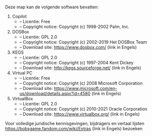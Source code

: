﻿Deze map kan de volgende software bevatten:

1. Copilot
   - – Licentie: Free
   - – Copyright notice: Copyright (c) 1998-2002 Palm, Inc.
2. DOSBox
   - – Licentie: GPL 2.0
   - – Copyright notice: Copyright (c) 2002-2019 Het DOSBox Team
   - – Download site: https://www.dosbox.com/ (link in Engels)
3. KEGS
   - – Licentie: GPL 2.0
   - – Copyright notice: Copyright (c) 1997-2004 Kent Dickey
   - – Download site: http://kegs.sourceforge.net/ (link in Engels)
4. Virtual PC
   - – Licentie: Free
   - – Copyright notice: Copyright (c) 2008 Microsoft Corporation
   - – Download site: https://www.microsoft.com/en-us/download/details.aspx?id=4580 (link in Engels)
5. VirtualBox
   - – Licentie: GPL 2.0
   - – Copyright notice: Copyright (c) 2010-2021 Oracle Corporation
   - – Download site: https://www.virtualbox.org/ (link in Engels)

Voor volledige juridische kennisgevingen, bijdragers en vertaal lijsten https://bobsgame.fandom.com/wiki/Extras (link in Engels) bezoeken
